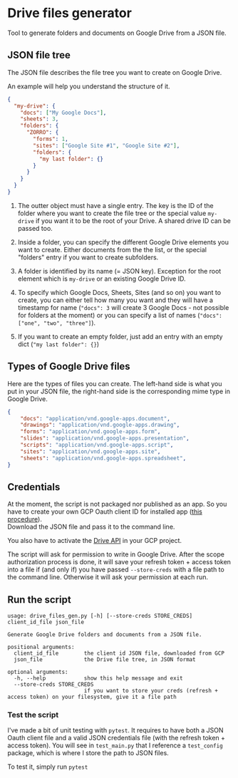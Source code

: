 # Drive files generator

Tool to generate folders and documents on Google Drive from a JSON file.

## JSON file tree

The JSON file describes the file tree you want to create on Google Drive.

An example will help you understand the structure of it.
```json
{
  "my-drive": {
    "docs": ["My Google Docs"],
    "sheets": 3,
    "folders": {
      "ZORRO": {
        "forms": 1,
        "sites": ["Google Site #1", "Google Site #2"],
        "folders": {
          "my last folder": {}
        }   
      }
    }
  }
}
```

1. The outter object must have a single entry. The key is the ID of the folder where you want to create the file tree 
or the special value `my-drive` if you want it to be the root of your Drive. A shared drive ID can be passed too.

2. Inside a folder, you can specify the different Google Drive elements you want to create. Either documents from the
the list, or the special "folders" entry if you want to create subfolders.

3. A folder is identified by its name (= JSON key). Exception for the root element which is `my-drive` or an existing 
Google Drive ID.

4. To specify which Google Docs, Sheets, Sites (and so on) you want to create, you can either tell how many you want 
and they will have a timestamp for name (`"docs": 3` will create 3 Google Docs - not possible for folders at the moment) 
or you can specify a list of names (`"docs": ["one", "two", "three"]`).

5. If you want to create an empty folder, just add an entry with an empty dict (`"my last folder": {}`)

## Types of Google Drive files

Here are the types of files you can create. The left-hand side is what you put in your JSON file,
the right-hand side is the corresponding mime type in Google Drive.

```json
{
    "docs": "application/vnd.google-apps.document",
    "drawings": "application/vnd.google-apps.drawing",
    "forms": "application/vnd.google-apps.form",
    "slides": "application/vnd.google-apps.presentation",
    "scripts": "application/vnd.google-apps.script",
    "sites": "application/vnd.google-apps.site",
    "sheets": "application/vnd.google-apps.spreadsheet",
}
```

## Credentials
At the moment, the script is not packaged nor published as an app. So you have to create your own GCP Oauth
client ID for installed app ([this procedure][1]).  
Download the JSON file and pass it to the command line.  

You also have to activate the [Drive API][2] in your GCP project.

The script will ask for permission to write in Google Drive. After the scope authorization process is done, it
will save your refresh token + access token into a file if (and only if) you have passed `--store-creds` with a file
path to the command line.
Otherwise it will ask your permission at each run.

[1]: https://cloud.google.com/bigquery/docs/authentication/end-user-installed#client-credentials
[2]: https://console.cloud.google.com/apis/library/drive.googleapis.com/

## Run the script
```
usage: drive_files_gen.py [-h] [--store-creds STORE_CREDS] client_id_file json_file

Generate Google Drive folders and documents from a JSON file.

positional arguments:
  client_id_file        the client id JSON file, downloaded from GCP
  json_file             the Drive file tree, in JSON format

optional arguments:
  -h, --help            show this help message and exit
  --store-creds STORE_CREDS
                        if you want to store your creds (refresh + access token) on your filesystem, give it a file path
```

### Test the script
I've made a bit of unit testing with `pytest`. It requires to have both a JSON Oauth client file and 
a valid JSON credentials file (with the refresh token + access token).
You will see in `test_main.py` that I reference a `test_config` package, which is where I store the path to JSON files.

To test it, simply run `pytest`
